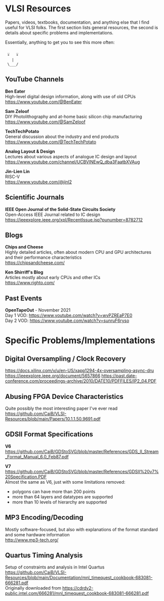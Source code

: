 # VLSI Resources
Papers, videos, textbooks, documentation, and anything else that I find useful for VLSI folks. The first section lists general resources, the second is details about specific problems and implementations.

Essentially, anything to get you to see this more often:
```
 _   _
 *   *
   |
 \___/
```

## YouTube Channels
**Ben Eater**  
High-level digital design information, along with use of old CPUs  
https://www.youtube.com/@BenEater

**Sam Zeloof**  
DIY Photolithography and at-home basic silicon chip manufacturing  
https://www.youtube.com/@SamZeloof

**TechTechPotato**  
General discussion about the industry and end products  
https://www.youtube.com/@TechTechPotato

**Analog Layout & Design**  
Lectures about various aspects of analogue IC design and layout  
https://www.youtube.com/channel/UCBVINEwQ_dba3FaatbXVAug

**Jin-Lien Lin**  
RISC-V  
https://www.youtube.com/@jinl2


## Scientific Journals
**IEEE Open Journal of the Solid-State Circuits Society**  
Open-Access IEEE Journal related to IC design https://ieeexplore.ieee.org/xpl/RecentIssue.jsp?punumber=8782712


## Blogs
**Chips and Cheese**  
Highly detailed articles, often about modern CPU and GPU architectures and their performance characteristics  
https://chipsandcheese.com/

**Ken Shirriff's Blog**  
Articles mostly about early CPUs and other ICs  
https://www.righto.com/


## Past Events
**OpenTapeOut** - November 2021  
Day 1 VOD: https://www.youtube.com/watch?v=wvPZREaP7E0  
Day 2 VOD: https://www.youtube.com/watch?v=sunruF6ryso



# Specific Problems/Implementations
## Digital Oversampling / Clock Recovery
https://docs.xilinx.com/v/u/en-US/xapp1294-4x-oversampling-async-dru
https://ieeexplore.ieee.org/document/5657866
https://past.date-conference.com/proceedings-archive/2010/DATE10/PDFFILES/IP2_04.PDF


## Abusing FPGA Device Characteristics
Quite possibly the most interesting paper I've ever read  
https://github.com/CaiB/VLSI-Resources/blob/main/Papers/10.1.1.50.9691.pdf


## GDSII Format Specifications
**V6**  
https://github.com/CaiB/GDStoSVG/blob/master/References/GDS_II_Stream_Format_Manual_6.0_Feb87.pdf

**V7**  
https://github.com/CaiB/GDStoSVG/blob/master/References/GDSII%20v7%20Specification.PDF  
Almost the same as V6, just with some limitations removed:
- polygons can have more than 200 points
- more than 64 layers and datatypes are supported
- more than 10 levels of hierarchy are supported


## MP3 Encoding/Decoding
Mostly software-focused, but also with explanations of the format standard and some hardware information  
http://www.mp3-tech.org/

## Quartus Timing Analysis
Setup of constraints and analysis in Intel Quartus  
https://github.com/CaiB/VLSI-Resources/blob/main/Documentation/mnl_timequest_cookbook-683081-666281.pdf  
Originally downloaded from https://cdrdv2-public.intel.com/666281/mnl_timequest_cookbook-683081-666281.pdf
